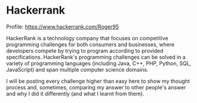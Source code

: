 # Hackerrank

Profile: https://www.hackerrank.com/Roger95

HackerRank is a technology company that focuses on competitive programming challenges for both consumers and businesses, where developers compete by trying to program according to provided specifications. HackerRank's programming challenges can be solved in a variety of programming languages (including Java, C++, PHP, Python, SQL, JavaScript) and span multiple computer science domains.

I will be posting every challenge higher than easy here to show my thought process and, sometimes, comparing my answer to other people's answer and why I did it differently (and what I learnt from them).
